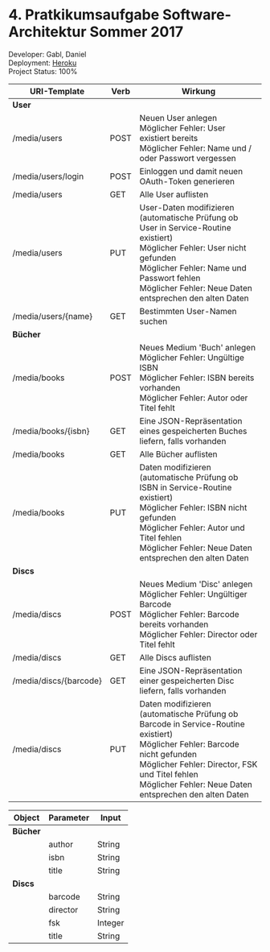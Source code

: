 # 4. Pratkikumsaufgabe Software-Architektur Sommer 2017

Developer: Gabl, Daniel<br />
Deployment: [Heroku](https://innovative-teamname-auth.herokuapp.com/)<br />
Project Status: 100%<br />


URI-Template|Verb|Wirkung
 -|-|-
**User**| | 
/media/users|POST|Neuen User anlegen<br />Möglicher Fehler: User existiert bereits<br />Möglicher Fehler: Name und / oder Passwort vergessen
/media/users/login|POST|Einloggen und damit neuen OAuth-Token generieren
/media/users|GET|Alle User auflisten
/media/users|PUT|User-Daten modifizieren (automatische Prüfung ob User in Service-Routine existiert)<br />Möglicher Fehler: User nicht gefunden<br />Möglicher Fehler: Name und Passwort fehlen<br />Möglicher Fehler: Neue Daten entsprechen den alten Daten
/media/users/{name}|GET|Bestimmten User-Namen suchen
**Bücher**| | 
/media/books|POST|Neues Medium 'Buch' anlegen<br />Möglicher Fehler: Ungültige ISBN<br />Möglicher Fehler: ISBN bereits vorhanden<br />Möglicher Fehler: Autor oder Titel fehlt
/media/books/{isbn}|GET|Eine JSON-Repräsentation eines gespeicherten Buches liefern, falls vorhanden
/media/books|GET|Alle Bücher auflisten
/media/books|PUT|Daten modifizieren (automatische Prüfung ob ISBN in Service-Routine existiert)<br />Möglicher Fehler: ISBN nicht gefunden<br />Möglicher Fehler: Autor und Titel fehlen<br />Möglicher Fehler: Neue Daten entsprechen den alten Daten
**Discs**| |
/media/discs|POST|Neues Medium 'Disc' anlegen<br />Möglicher Fehler: Ungültiger Barcode<br />Möglicher Fehler: Barcode bereits vorhanden<br />Möglicher Fehler: Director oder Titel fehlt
/media/discs|GET|Alle Discs auflisten
/media/discs/{barcode}|GET|Eine JSON-Repräsentation einer gespeicherten Disc liefern, falls vorhanden
/media/discs|PUT|Daten modifizieren (automatische Prüfung ob Barcode in Service-Routine existiert)<br />Möglicher Fehler: Barcode nicht gefunden<br />Möglicher Fehler: Director, FSK und Titel fehlen<br />Möglicher Fehler: Neue Daten entsprechen den alten Daten


Object|Parameter|Input
 -|-|-
**Bücher**| | 
 &nbsp;|author|String
 &nbsp;|isbn|String
 &nbsp;|title|String
**Discs**| |
 &nbsp;|barcode|String
 &nbsp;|director|String
 &nbsp;|fsk|Integer
 &nbsp;|title|String
